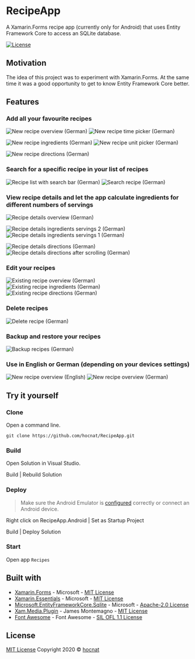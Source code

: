 # RecipeApp

A Xamarin.Forms recipe app (currently only for Android) that uses Entity Framework Core to access an SQLite database.

[![License](https://img.shields.io/github/license/hocnat/RecipeApp)](https://github.com/hocnat/RecipeApp/blob/master/LICENSE)

## Motivation

The idea of this project was to experiment with Xamarin.Forms. At the same time it was a good opportunity to get to know Entity Framework Core better.

## Features

### Add all your favourite recipes

![New recipe overview (German)](Screenshots/RecipeAddOverviewGerman.png)
![New recipe time picker (German)](Screenshots/RecipeAddEditPickTimeGerman.png)

![New recipe ingredients (German)](Screenshots/RecipeAddIngredientsGerman.png)
![New recipe unit picker (German)](Screenshots/RecipeAddEditIngredientsPickUnit.png)

![New recipe directions (German)](Screenshots/RecipeAddDirectionsGerman.png)

### Search for a specific recipe in your list of recipes

![Recipe list with search bar (German)](Screenshots/RecipeListGerman.png)
![Search recipe (German)](Screenshots/SearchRecipeGerman.gif)

### View recipe details and let the app calculate ingredients for different numbers of servings

![Recipe details overview (German)](Screenshots/RecipeDetailsOverviewGerman.png)

![Recipe details ingredients servings 2 (German)](Screenshots/RecipeDetailsIngredientsGerman.png)
![Recipe details ingredients servings 1 (German)](Screenshots/RecipeDetailsIngredientsServings1German.png)

![Recipe details directions (German)](Screenshots/RecipeDetailsDirectionsGerman.png)
![Recipe details directions after scrolling (German)](Screenshots/RecipeDetailsDirections2German.png)

### Edit your recipes

![Existing recipe overview (German)](Screenshots/RecipeEditOverviewGerman.png)
![Existing recipe ingredients (German)](Screenshots/RecipeEditIngredientsGerman.png)
![Existing recipe directions (German)](Screenshots/RecipeEditDirectionsGerman.png)

### Delete recipes

![Delete recipe (German)](Screenshots/RecipeDeleteGerman.png)

### Backup and restore your recipes

![Backup recipes (German)](Screenshots/BackupRecipesGerman.gif)

### Use in English or German (depending on your devices settings)

![New recipe overview (English)](Screenshots/RecipeAddOverviewEnglish.png)
![New recipe overview (German)](Screenshots/RecipeAddOverviewGerman.png)

## Try it yourself

### Clone

Open a command line.

```shell
git clone https://github.com/hocnat/RecipeApp.git
```

### Build

Open Solution in Visual Studio.

Build | Rebuild Solution

### Deploy

> Make sure the Android Emulator is [configured](https://docs.microsoft.com/en-us/xamarin/android/get-started/installation/android-emulator/) correctly or connect an Android device.

Right click on RecipeApp.Android | Set as Startup Project

Build | Deploy Solution

### Start

Open app `Recipes`

## Built with

* [Xamarin.Forms](https://www.nuget.org/packages/Xamarin.Forms/4.7.0.1080) - Microsoft - [MIT License](https://licenses.nuget.org/MIT)
* [Xamarin.Essentials](https://www.nuget.org/packages/Xamarin.Essentials/1.5.3.2) - Microsoft - [MIT License](https://www.nuget.org/packages/Xamarin.Essentials/1.5.3.2/License)
* [Microsoft.EntityFrameworkCore.Sqlite](https://www.nuget.org/packages/Microsoft.EntityFrameworkCore.Sqlite/3.1.5) - Microsoft - [Apache-2.0 License](https://licenses.nuget.org/Apache-2.0)
* [Xam.Media.Plugin](https://www.nuget.org/packages/Xam.Plugin.Media/5.0.1) - James Montemagno - [MIT License](https://github.com/jamesmontemagno/MediaPlugin/blob/master/LICENSE)
* [Font Awesome](https://fontawesome.com/) - Font Awesome - [SIL OFL 1.1 License](https://scripts.sil.org/cms/scripts/page.php?site_id=nrsi&id=OFL)

## License

[MIT License](https://github.com/hocnat/RecipeApp/blob/master/LICENSE) Copyright 2020 © [hocnat](https://github.com/hocnat)
